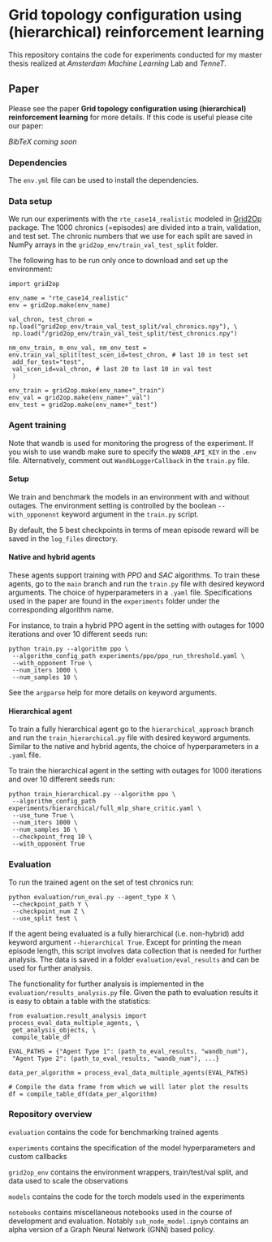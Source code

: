 # Grid topology configuration using (hierarchical) reinforcement learning

This repository contains the code for experiments conducted for my master thesis realized at *Amsterdam Machine Learning* Lab and *TenneT*.


## Paper

Please see the paper **Grid topology configuration using (hierarchical) reinforcement learning** for more details. If this code is useful please cite our paper:

*BibTeX coming soon*

### Dependencies 

The `env.yml` file can be used to install the dependencies. 

### Data setup

We run our experiments with the `rte_case14_realistic` modeled in [Grid2Op](https://grid2op.readthedocs.io/en/latest/quickstart.html) package. The 1000 chronics (=episodes) are divided into a train, validation, and test set. The chronic numbers that we use for each split are saved in NumPy arrays in the `grid2op_env/train_val_test_split` folder.

The following has to be run only once to download and set up the environment:

```
import grid2op

env_name = "rte_case14_realistic"
env = grid2op.make(env_name)

val_chron, test_chron = np.load("grid2op_env/train_val_test_split/val_chronics.npy"), \
 np.load("/grid2op_env/train_val_test_split/test_chronics.npy")

nm_env_train, m_env_val, nm_env_test = env.train_val_split(test_scen_id=test_chron, # last 10 in test set
 add_for_test="test",
 val_scen_id=val_chron, # last 20 to last 10 in val test
 )

env_train = grid2op.make(env_name+"_train")
env_val = grid2op.make(env_name+"_val")
env_test = grid2op.make(env_name+"_test")

```
### Agent training

Note that wandb is used for monitoring the progress of the experiment.
If you wish to use wandb make sure to specify the `WANDB_API_KEY` in the `.env` file. Alternatively, comment out `WandbLoggerCallback` in the `train.py` file.

#### Setup

We train and benchmark the models in an environment with and without outages. The environment setting is controlled by the boolean `--with_opponennt` keyword argument in the `train.py` script.

By default, the 5 best checkpoints in terms of mean episode reward will be saved in the `log_files` directory.

#### Native and hybrid agents

These agents support training with *PPO* and *SAC* algorithms. 
To train these agents, go to the `main` branch and run the `train.py` file with desired keyword arguments. The choice of hyperparameters in a `.yaml` file. Specifications used in the paper are found in the `experiments` folder under the corresponding algorithm name.

For instance, to train a hybrid PPO agent in the setting with outages for 1000 iterations and over 10 different seeds run:

``` 
python train.py --algorithm ppo \
 --algorithm_config_path experiments/ppo/ppo_run_threshold.yaml \
 --with_opponent True \
 --num_iters 1000 \
 --num_samples 10 \
 ```

See the `argparse` help for more details on keyword arguments.

#### Hierarchical agent


To train a fully hierarchical agent go to the `hierarchical_approach` branch and run the `train_hierarchical.py` file with desired keyword arguments. Similar to the native and hybrid agents, the choice of hyperparameters in a `.yaml` file.

To train the hierarchical agent in the setting with outages for 1000 iterations and over 10 different seeds run:

```
python train_hierarchical.py --algorithm ppo \
 --algorithm_config_path experiments/hierarchical/full_mlp_share_critic.yaml \
 --use_tune True \
 --num_iters 1000 \
 --num_samples 16 \
 --checkpoint_freq 10 \
 --with_opponent True 
```


### Evaluation

To run the trained agent on the set of test chronics run:

```
python evaluation/run_eval.py --agent_type X \
 --checkpoint_path Y \
 --checkpoint_num Z \
 --use_split test \
```
If the agent being evaluated is a fully hierarchical (i.e. non-hybrid) add keyword argument `--hierarchical True`.
Except for printing the mean episode length, this script involves data collection that is needed for further analysis. The data is saved in a folder `evaluation/eval_results` and can be used for further analysis.

The functionality for further analysis is implemented in the `evaluation/results_analysis.py` file. Given the path to evaluation results it is easy to obtain a table with the statistics:

```
from evaluation.result_analysis import process_eval_data_multiple_agents, \
 get_analysis_objects, \
 compile_table_df

EVAL_PATHS = {"Agent Type 1": (path_to_eval_results, "wandb_num"),
 "Agent Type 2": (path_to_eval_results, "wandb_num"), ...}

data_per_algorithm = process_eval_data_multiple_agents(EVAL_PATHS)

# Compile the data frame from which we will later plot the results
df = compile_table_df(data_per_algorithm)
```
### Repository overview 

`evaluation` contains the code for benchmarking trained agents

`experiments` contains the specification of the model hyperparameters and custom callbacks 

`grid2op_env` contains the environment wrappers, train/test/val split, and data used to scale the observations

`models` contains the code for the torch models used in the experiments

`notebooks` contains miscellaneous notebooks used in the course of development and evaluation. Notably `sub_node_model.ipnyb` contains an alpha version of a Graph Neural Network (GNN) based policy.
 